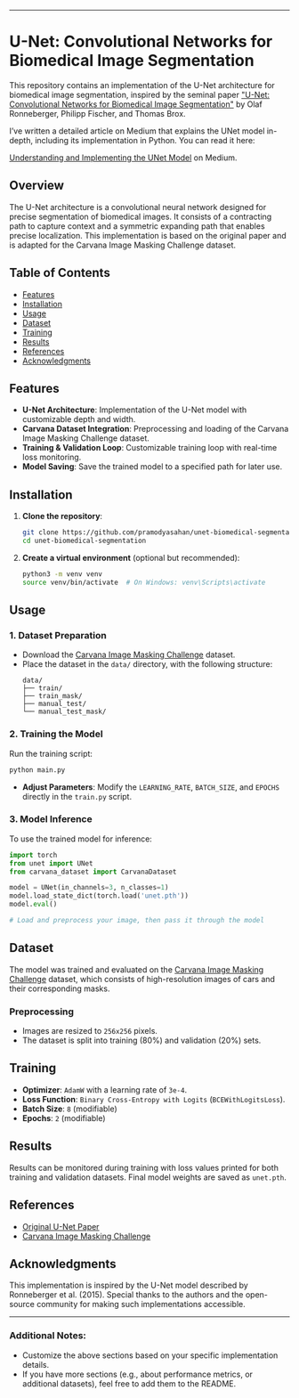 
---

# U-Net: Convolutional Networks for Biomedical Image Segmentation

This repository contains an implementation of the U-Net architecture for biomedical image segmentation, inspired by the seminal paper ["U-Net: Convolutional Networks for Biomedical Image Segmentation"](https://arxiv.org/abs/1505.04597) by Olaf Ronneberger, Philipp Fischer, and Thomas Brox.

I’ve written a detailed article on Medium that explains the UNet model in-depth, including its implementation in Python. You can read it here:

[Understanding and Implementing the UNet Model]([https://medium.com/your-article-link](https://medium.com/@pramodyasahan.edu/understanding-and-implementing-the-unet-model-for-biomedical-image-segmentation-abedfd3be3d7)) on Medium.


## Overview

The U-Net architecture is a convolutional neural network designed for precise segmentation of biomedical images. It consists of a contracting path to capture context and a symmetric expanding path that enables precise localization. This implementation is based on the original paper and is adapted for the Carvana Image Masking Challenge dataset.

## Table of Contents

- [Features](#features)
- [Installation](#installation)
- [Usage](#usage)
- [Dataset](#dataset)
- [Training](#training)
- [Results](#results)
- [References](#references)
- [Acknowledgments](#acknowledgments)

## Features

- **U-Net Architecture**: Implementation of the U-Net model with customizable depth and width.
- **Carvana Dataset Integration**: Preprocessing and loading of the Carvana Image Masking Challenge dataset.
- **Training & Validation Loop**: Customizable training loop with real-time loss monitoring.
- **Model Saving**: Save the trained model to a specified path for later use.

## Installation

1. **Clone the repository**:
    ```bash
    git clone https://github.com/pramodyasahan/unet-biomedical-segmentation.git
    cd unet-biomedical-segmentation
    ```

2. **Create a virtual environment** (optional but recommended):
    ```bash
    python3 -m venv venv
    source venv/bin/activate  # On Windows: venv\Scripts\activate
    ```


## Usage

### 1. Dataset Preparation

- Download the [Carvana Image Masking Challenge](https://www.kaggle.com/c/carvana-image-masking-challenge) dataset.
- Place the dataset in the `data/` directory, with the following structure:
    ```
    data/
    ├── train/
    ├── train_mask/
    ├── manual_test/
    └── manual_test_mask/
    ```

### 2. Training the Model

Run the training script:
```bash
python main.py
```

- **Adjust Parameters**: Modify the `LEARNING_RATE`, `BATCH_SIZE`, and `EPOCHS` directly in the `train.py` script.

### 3. Model Inference

To use the trained model for inference:
```python
import torch
from unet import UNet
from carvana_dataset import CarvanaDataset

model = UNet(in_channels=3, n_classes=1)
model.load_state_dict(torch.load('unet.pth'))
model.eval()

# Load and preprocess your image, then pass it through the model
```

## Dataset

The model was trained and evaluated on the [Carvana Image Masking Challenge](https://www.kaggle.com/c/carvana-image-masking-challenge) dataset, which consists of high-resolution images of cars and their corresponding masks.

### Preprocessing

- Images are resized to `256x256` pixels.
- The dataset is split into training (80%) and validation (20%) sets.

## Training

- **Optimizer**: `AdamW` with a learning rate of `3e-4`.
- **Loss Function**: `Binary Cross-Entropy with Logits` (`BCEWithLogitsLoss`).
- **Batch Size**: `8` (modifiable)
- **Epochs**: `2` (modifiable)

## Results

Results can be monitored during training with loss values printed for both training and validation datasets. Final model weights are saved as `unet.pth`.

## References

- [Original U-Net Paper](https://arxiv.org/abs/1505.04597)
- [Carvana Image Masking Challenge](https://www.kaggle.com/c/carvana-image-masking-challenge)

## Acknowledgments

This implementation is inspired by the U-Net model described by Ronneberger et al. (2015). Special thanks to the authors and the open-source community for making such implementations accessible.

---

### Additional Notes:

- Customize the above sections based on your specific implementation details.
- If you have more sections (e.g., about performance metrics, or additional datasets), feel free to add them to the README.
